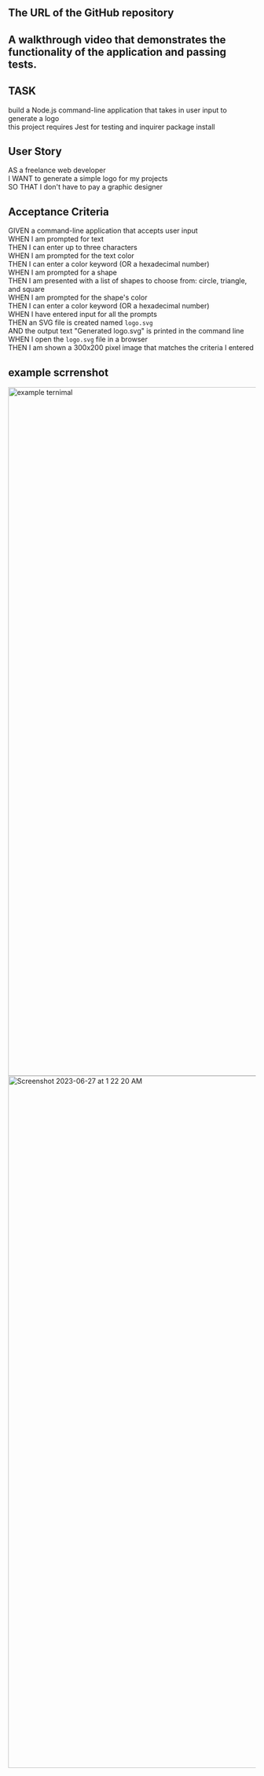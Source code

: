 ## The URL of the GitHub repository  

## A walkthrough video that demonstrates the functionality of the application and passing tests.  

## TASK  
build a Node.js command-line application that takes in user input to generate a logo  
this project requires Jest for testing and inquirer package install  


## User Story
AS a freelance web developer  
I WANT to generate a simple logo for my projects  
SO THAT I don't have to pay a graphic designer  

## Acceptance Criteria
GIVEN a command-line application that accepts user input  
WHEN I am prompted for text  
THEN I can enter up to three characters  
WHEN I am prompted for the text color  
THEN I can enter a color keyword (OR a hexadecimal number)  
WHEN I am prompted for a shape  
THEN I am presented with a list of shapes to choose from: circle, triangle, and square  
WHEN I am prompted for the shape's color  
THEN I can enter a color keyword (OR a hexadecimal number)  
WHEN I have entered input for all the prompts  
THEN an SVG file is created named `logo.svg`  
AND the output text "Generated logo.svg" is printed in the command line  
WHEN I open the `logo.svg` file in a browser  
THEN I am shown a 300x200 pixel image that matches the criteria I entered  

## example scrrenshot  
<img width="1401" alt="example ternimal" src="https://github.com/pzhong1/SVG-Logo-Maker/assets/123424361/f3f03677-0583-4432-a8b3-91f987c7c612">

<img width="1408" alt="Screenshot 2023-06-27 at 1 22 20 AM" src="https://github.com/pzhong1/SVG-Logo-Maker/assets/123424361/2fa6cca8-b762-4fa9-9669-ae1f97199595">
